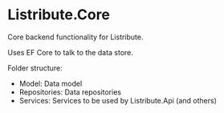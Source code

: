 # Listribute.Core

Core backend functionality for Listribute.

Uses EF Core to talk to the data store.

Folder structure:

- Model: Data model
- Repositories: Data repositories
- Services: Services to be used by Listribute.Api (and others)
